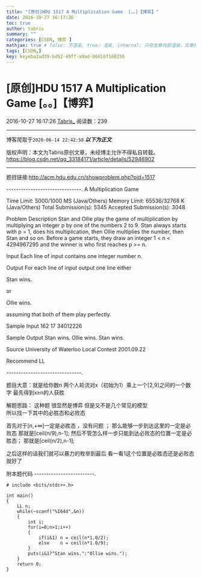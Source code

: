 ```yaml
---
title: "[原创]HDU 1517 A Multiplication Game  [。。]【博弈】"
date: 2016-10-27 16:17:26
toc: true
author: tabris
summary: ""
categories: [CSDN, 博弈 ]
mathjax: true # false: 不渲染, true: 渲染, internal: 只在文章内部渲染，文章列表中不渲染
tags: [CSDN,]
key: keyeba2ad39-bd52-45ff-a9ad-86016f16825b
---
```


# [原创]HDU 1517 A Multiplication Game  [。。]【博弈】

2016-10-27 16:17:26  [Tabris_](https://me.csdn.net/qq_33184171) 阅读数：239

---

博客爬取于`2020-06-14 22:42:58`
***以下为正文***

版权声明：本文为Tabris原创文章，未经博主允许不得私自转载。
https://blog.csdn.net/qq_33184171/article/details/52946902

<!-- more -->

---

题目链接:http://acm.hdu.edu.cn/showproblem.php?pid=1517

-------------------------------.
A Multiplication Game

Time Limit: 5000/1000 MS (Java/Others)    Memory Limit: 65536/32768 K (Java/Others)
Total Submission(s): 5345    Accepted Submission(s): 3048


Problem Description
Stan and Ollie play the game of multiplication by multiplying an integer p by one of the numbers 2 to 9. Stan always starts with p = 1, does his multiplication, then Ollie multiplies the number, then Stan and so on. Before a game starts, they draw an integer 1 < n < 4294967295 and the winner is who first reaches p >= n.
 

Input
Each line of input contains one integer number n.
 

Output
For each line of input output one line either 

Stan wins. 

or 

Ollie wins.

assuming that both of them play perfectly.
 

Sample Input
162
17
34012226
 

Sample Output
Stan wins.
Ollie wins.
Stan wins.
 

Source
University of Waterloo Local Contest 2001.09.22
 

Recommend
LL
 
-------------------------------.

题目大意：就是给你数n   两个人轮流对x（初始为1）乘上一个[2,9]之间的一个数字 最先得到x≥n的人获胜 

解题思路：
这种题 很显然是博弈  但是又不是几个常见的模型  
所以找一下其中的必胜态和必败态

首先对于[n,+∞]一定是必胜态 ，没有问题 ；
那么能够一步到达这里的一定是必败态
那就是[ceil(n/9),n-1];
然后不管怎么样一步只能到达必败态的位置一定是必胜态；
那就是[ceil(n/2),n-1];

之后这样的话我们就可以暴力的枚举到最后  看一看1这个位置是必胜态还是必败态就好了

附本题代码
-------------------------.
```
# include <bits/stdc++.h>

int main()
{
    LL n;
    while(~scanf("%I64d",&n))
    {
        int i;
        for(i=0;n>1;i++)
        {
            if(i&1) n = ceil(n*1.0/2);
            else    n = ceil(n*1.0/9);
        }
        puts(i&1?"Stan wins.":"Ollie wins.");
    }
    return 0;
}
```